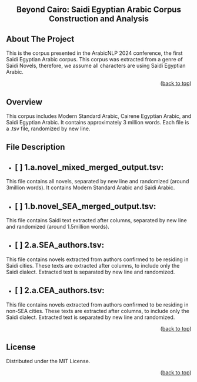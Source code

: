 <a name="readme-top"></a>

<div align="center">
<!-- Title -->

   ## Beyond Cairo: Saidi Egyptian Arabic Corpus Construction and Analysis
</div>
<!-- ABOUT THE PROJECT -->

## About The Project
This is the corpus presented in the ArabicNLP 2024 conference, the first Saidi Egyptian Arabic corpus. This corpus was extracted from a genre of Saidi Novels, therefore, we assume all characters are using Saidi Egyptian Arabic. 

<p align="right">(<a href="#readme-top">back to top</a>)</p>

<!-- GETTING STARTED -->
## Overview
This corpus includes Modern Standard Arabic, Cairene Egyptian Arabic, and Saidi Egyptian Arabic. It contains approximately 3 million words. Each file is a .tsv file, randomized by new line.


<!-- ROADMAP -->
## File Description

- ## [ ] 1.a.novel_mixed_merged_output.tsv:
This file contains all novels, separated by new line and randomized (around 3million words). It contains Modern Standard Arabic and Saidi Arabic.
- ## [ ] 1.b.novel_SEA_merged_output.tsv:
This file contains Saidi text extracted after columns, separated by new line and randomized (around 1.5million words).
- ## [ ] 2.a.SEA_authors.tsv:
This file contains novels extracted from authors confirmed to be residing in Saidi cities. These texts are extracted after columns, to include only the Saidi dialect. Extracted text is separated by new line and randomized.
- ## [ ] 2.a.CEA_authors.tsv:
This file contains novels extracted from authors confirmed to be residing in non-SEA cities. These texts are extracted after columns, to include only the Saidi dialect. Extracted text is separated by new line and randomized.
  


<p align="right">(<a href="#readme-top">back to top</a>)</p>

<!-- LICENSE -->
## License
Distributed under the MIT License. 
<p align="right">(<a href="#readme-top">back to top</a>)</p>






<!-- MARKDOWN LINKS & IMAGES -->
<!-- https://www.markdownguide.org/basic-syntax/#reference-style-links -->
[contributors-shield]: https://img.shields.io/github/contributors/github_username/repo_name.svg?style=for-the-badge
[contributors-url]: https://github.com/github_username/repo_name/graphs/contributors
[forks-shield]: https://img.shields.io/github/forks/github_username/repo_name.svg?style=for-the-badge
[forks-url]: https://github.com/github_username/repo_name/network/members
[stars-shield]: https://img.shields.io/github/stars/github_username/repo_name.svg?style=for-the-badge
[stars-url]: https://github.com/github_username/repo_name/stargazers
[issues-shield]: https://img.shields.io/github/issues/github_username/repo_name.svg?style=for-the-badge
[issues-url]: https://github.com/github_username/repo_name/issues
[license-shield]: https://img.shields.io/github/license/github_username/repo_name.svg?style=for-the-badge
[license-url]: https://github.com/github_username/repo_name/blob/master/LICENSE.txt
[linkedin-shield]: https://img.shields.io/badge/-LinkedIn-black.svg?style=for-the-badge&logo=linkedin&colorB=555
[linkedin-url]: https://linkedin.com/in/linkedin_username
[product-screenshot]: images/screenshot.png
[Next.js]: https://img.shields.io/badge/next.js-000000?style=for-the-badge&logo=nextdotjs&logoColor=white
[Next-url]: https://nextjs.org/
[React.js]: https://img.shields.io/badge/React-20232A?style=for-the-badge&logo=react&logoColor=61DAFB
[React-url]: https://reactjs.org/
[Vue.js]: https://img.shields.io/badge/Vue.js-35495E?style=for-the-badge&logo=vuedotjs&logoColor=4FC08D
[Vue-url]: https://vuejs.org/
[Angular.io]: https://img.shields.io/badge/Angular-DD0031?style=for-the-badge&logo=angular&logoColor=white
[Angular-url]: https://angular.io/
[Svelte.dev]: https://img.shields.io/badge/Svelte-4A4A55?style=for-the-badge&logo=svelte&logoColor=FF3E00
[Svelte-url]: https://svelte.dev/
[Laravel.com]: https://img.shields.io/badge/Laravel-FF2D20?style=for-the-badge&logo=laravel&logoColor=white
[Laravel-url]: https://laravel.com
[Bootstrap.com]: https://img.shields.io/badge/Bootstrap-563D7C?style=for-the-badge&logo=bootstrap&logoColor=white
[Bootstrap-url]: https://getbootstrap.com
[JQuery.com]: https://img.shields.io/badge/jQuery-0769AD?style=for-the-badge&logo=jquery&logoColor=white
[JQuery-url]: https://jquery.com 
